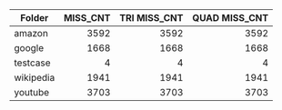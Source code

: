 | Folder | MISS\_CNT | TRI MISS\_CNT | QUAD MISS\_CNT
|---|---:|---:|---:|
| amazon | 3592 | 3592 | 3592 |
| google | 1668 | 1668 | 1668 |
| testcase | 4 | 4 | 4 |
| wikipedia | 1941 | 1941 | 1941 |
| youtube | 3703 | 3703 | 3703 |
